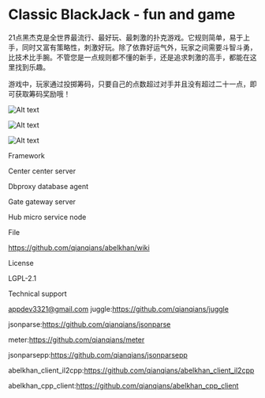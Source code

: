 # Classic BlackJack - fun and game

21点黑杰克是全世界最流行、最好玩、最刺激的扑克游戏。它规则简单，易于上手，同时又富有策略性，刺激好玩。除了依靠好运气外，玩家之间需要斗智斗勇，比技术比手腕。不管您是一点规则都不懂的新手，还是追求刺激的高手，都能在这里找到乐趣。

游戏中，玩家通过投掷筹码，只要自己的点数超过对手并且没有超过二十一点，即可获取筹码奖励哦！


![Alt text](https://github.com/appdev-supports/ClassicPoker-BlackJack21/blob/appdev-supports-patch-1/IMG01.jpg)

![Alt text](https://github.com/appdev-supports/ClassicPoker-BlackJack21/blob/appdev-supports-patch-1/IMG02.jpg)

![Alt text](https://github.com/appdev-supports/ClassicPoker-BlackJack21/blob/appdev-supports-patch-1/IMG03.jpg)


Framework

Center center server

Dbproxy database agent

Gate gateway server

Hub micro service node

File

https://github.com/qianqians/abelkhan/wiki

License

LGPL-2.1

Technical support

appdev3321@gmail.com juggle:https://github.com/qianqians/juggle

jsonparse:https://github.com/qianqians/jsonparse

meter:https://github.com/qianqians/meter

jsonparsepp:https://github.com/qianqians/jsonparsepp

abelkhan_client_il2cpp:https://github.com/qianqians/abelkhan_client_il2cpp

abelkhan_cpp_client:https://github.com/qianqians/abelkhan_cpp_client
